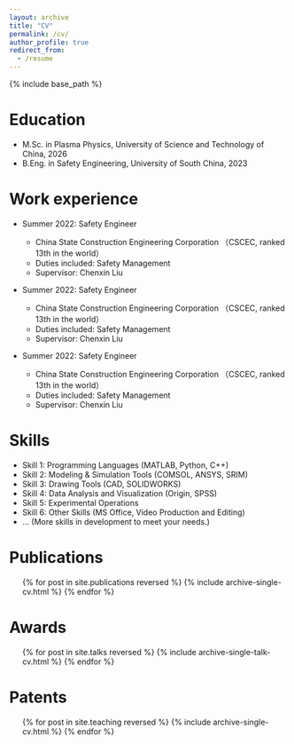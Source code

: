 ```yaml
---
layout: archive
title: "CV"
permalink: /cv/
author_profile: true
redirect_from:
  - /resume
---
```


{% include base_path %}

Education
======
* M.Sc. in Plasma Physics, University of Science and Technology of China, 2026
* B.Eng. in Safety Engineering, University of South China, 2023

Work experience
======
* Summer 2022: Safety Engineer
  * China State Construction Engineering Corporation （CSCEC, ranked 13th in the world）
  * Duties included: Safety Management
  * Supervisor: Chenxin Liu

* Summer 2022: Safety Engineer
  * China State Construction Engineering Corporation （CSCEC, ranked 13th in the world）
  * Duties included: Safety Management
  * Supervisor: Chenxin Liu

* Summer 2022: Safety Engineer
  * China State Construction Engineering Corporation （CSCEC, ranked 13th in the world）
  * Duties included: Safety Management
  * Supervisor: Chenxin Liu
  
Skills
======
* Skill 1: Programming Languages (MATLAB, Python, C++)
* Skill 2: Modeling & Simulation Tools (COMSOL, ANSYS, SRIM)
* Skill 3: Drawing Tools (CAD, SOLIDWORKS)
* Skill 4: Data Analysis and Visualization (Origin, SPSS)
* Skill 5: Experimental Operations
* Skill 6: Other Skills (MS Office, Video Production and Editing)
* ... (More skills in development to meet your needs.)

Publications
======
  <ul>{% for post in site.publications reversed %}
    {% include archive-single-cv.html %}
  {% endfor %}</ul>
  
Awards
======
  <ul>{% for post in site.talks reversed %}
    {% include archive-single-talk-cv.html  %}
  {% endfor %}</ul>
  
Patents
======
  <ul>{% for post in site.teaching reversed %}
    {% include archive-single-cv.html %}
  {% endfor %}</ul>
  
